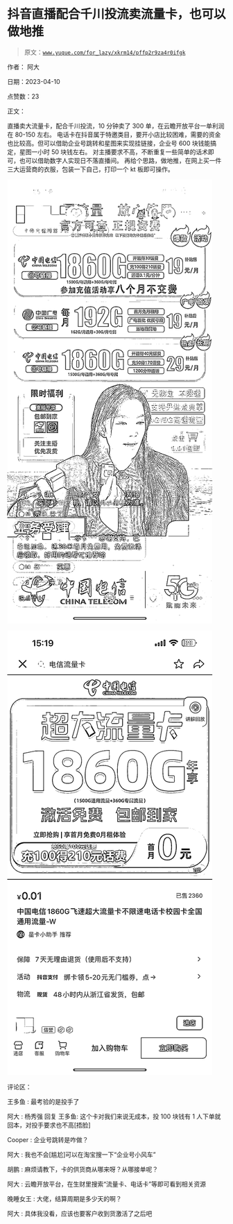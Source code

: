# 抖音直播配合千川投流卖流量卡，也可以做地推

> 原文：[`www.yuque.com/for_lazy/xkrm14/pffp2r9za4r0ifgk`](https://www.yuque.com/for_lazy/xkrm14/pffp2r9za4r0ifgk)

作者： 阿大

日期：2023-04-10

点赞数：23

正文：

直播卖大流量卡，配合千川投流，10 分钟卖了 300 单，在云瞻开放平台一单利润在 80-150 左右。 电话卡在抖音属于特邀类目，要开小店比较困难，需要的资金也比较高。但可以借助企业号跳转和星图来实现挂链接，企业号 600 块钱能搞定，星图一小时 50 块钱左右。 对主播要求不高，不断重复一些简单的话术即可，也可以借助数字人实现日不落直播间。 再给个思路，做地推，在网上买一件三大运营商的衣服，包装一下自己，打印一个 kt 板即可操作。

![](img/5fb2eece20bbf66d0a5ad4fe7d0549e1.png)

![](img/f2d869d093903c1f6c0f71eb78ee0110.png)

评论区：

王多鱼 : 最考验的是投手了

阿大 : 杨秀强 回复 王多鱼: 这个卡对我们来说无成本，投 100 块钱有 1 人下单就回本，对投手要求也不高[捂脸]

Cooper : 企业号跳转是咋做？

阿大 : 我也不会[尴尬]可以在淘宝搜一下“企业号小风车”

胡鹏 : 麻烦请教下，卡的供货商从哪来呀？从哪接单呢？

阿大 : 云瞻开放平台，在生财里搜索“流量卡、电话卡”等即可看到相关资源

晚睡女王 : 大佬，结算周期是多少天的啊？

阿大 : 具体我没看，应该也要客户收到货激活了之后吧



